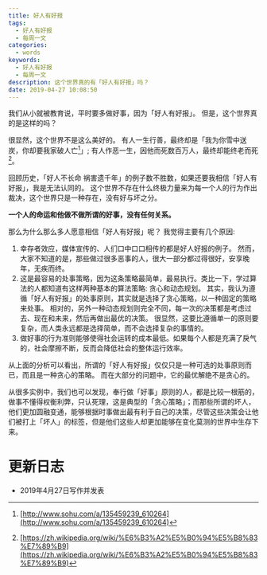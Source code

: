 ```yaml
---
title: 好人有好报
tags:
  - 好人有好报
  - 每周一文
categories:
  - words
keywords:
  - 好人有好报
  - 每周一文
description: 这个世界真的有「好人有好报」吗？
date: 2019-04-27 10:08:50
---
```





我们从小就被教育说，平时要多做好事，因为「好人有好报」。
但是，这个世界真的是这样的吗？

很显然，这个世界不是这么美好的。
有人一生行善，最终却是「我为你雪中送炭，你却要我家破人亡[^1]」;
有人作恶一生，因他而死数百万人，最终却能终老而死[^2]。

回顾历史，「好人不长命 祸害遗千年」的例子数不胜数，如果还要我相信「好人有好报」，我是无法认同的。
这个世界不存在什么终极力量来为每一个人的行为作出裁决，这个世界只是一种存在，没有好与坏之分。

**一个人的命运和他做不做所谓的好事，没有任何关系。**

那么为什么那么多人愿意相信「好人有好报」呢？
我觉得主要有几个原因:
1. 幸存者效应，媒体宣传的、人们口中口口相传的都是好人好报的例子。
然而，大家不知道的是，那些做过很多恶事的人，很大一部分都过得很好，安享晚年，无疾而终。
2. 这是最容易的处事策略，因为这条策略最简单，最易执行。类比一下，学过算法的人都知道有这样两种基本的算法策略: 贪心和动态规划。
其实，我认为遵循「好人有好报」的处事原则，其实就是选择了贪心策略，以一种固定的策略来处事。
相对的，另外一种动态规划则完全不同，每一次的决策都是考虑过去、现在和未来，然后再做出最优的决策。
很显然，这要比遵循单一的原则要复杂，而人类永远都是选择简单，而不会选择复杂的事情的。
3. 做好事的行为准则能够使得社会运转的成本最低。如果每个人都是充满了戾气的，社会摩擦不断，反而会降低社会的整体运行效率。

从上面的分析可以看出，所谓的「好人有好报」仅仅只是一种可选的处事原则而已，而且是一种贪心的策略。
而在大部分的问题中，它的最优解绝不是贪心的。

从很多实例中，我们也可以发现，奉行做「好事」原则的人，都是比较一根筋的，做事不懂得权衡利弊，只认死理，这是典型的「贪心策略」；而那些所谓的坏人，他们更加圆融变通，能够根据时事做出最有利于自己的决策，尽管这些决策会让他们被打上「坏人」的标签，但是他们这些人却更加能够在变化莫测的世界中生存下来。

# 更新日志

- 2019年4月27日写作并发表

[^1]: [http://www.sohu.com/a/135459239_610264](http://www.sohu.com/a/135459239_610264)
[^2]: [https://zh.wikipedia.org/wiki/%E6%B3%A2%E5%B0%94%E5%B8%83%E7%89%B9](https://zh.wikipedia.org/wiki/%E6%B3%A2%E5%B0%94%E5%B8%83%E7%89%B9)
